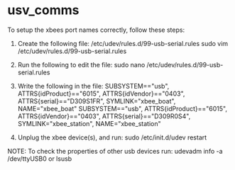 # usv_comms

To setup the xbees port names correctly, follow these steps:
1. Create the following file: /etc/udev/rules.d/99-usb-serial.rules
sudo vim /etc/udev/rules.d/99-usb-serial.rules

2. Run the following to edit the file:
sudo nano /etc/udev/rules.d/99-usb-serial.rules

3. Write the following in the file:
SUBSYSTEM=="usb", ATTRS{idProduct}=="6015", ATTRS{idVendor}=="0403", ATTRS{serial}=="D309S1FR", SYMLINK="xbee_boat", NAME="xbee_boat"
SUBSYSTEM=="usb", ATTRS{idProduct}=="6015", ATTRS{idVendor}=="0403", ATTRS{serial}=="D309R0S4", SYMLINK="xbee_station", NAME="xbee_station"

4. Unplug the xbee device(s), and run: 
sudo /etc/init.d/udev restart

NOTE: To check the properties of other usb devices run:
udevadm info -a /dev/ttyUSB0
or
lsusb
